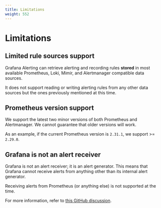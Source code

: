 ```yaml
---
title: Limitations
weight: 552
---
```


# Limitations

## Limited rule sources support

Grafana Alerting can retrieve alerting and recording rules **stored** in most available Prometheus, Loki, Mimir, and Alertmanager compatible data sources.

It does not support reading or writing alerting rules from any other data sources but the ones previously mentioned at this time.

## Prometheus version support

We support the latest two minor versions of both Prometheus and Alertmanager. We cannot guarantee that older versions will work.

As an example, if the current Prometheus version is `2.31.1`, we support >= `2.29.0`.

## Grafana is not an alert receiver

Grafana is not an alert receiver; it is an alert generator. This means that Grafana cannot receive alerts from anything other than its internal alert generator.

Receiving alerts from Prometheus (or anything else) is not supported at the time.

For more information, refer to [this GitHub discussion](https://github.com/grafana/grafana/discussions/45773).

